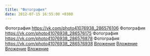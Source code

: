 ```yaml
---
title: "Фотография"
date: 2012-07-15 16:55:00 +0300
---
```


Фотография
<a class="vk-attach" href="https://vk.com/photo41076938_286576106">https://vk.com/photo41076938_286576106</a>
Фотография
<a class="vk-attach" href="https://vk.com/photo41076938_286576175">https://vk.com/photo41076938_286576175</a>
Фотография
<a class="vk-attach" href="https://vk.com/photo41076938_286576878">https://vk.com/photo41076938_286576878</a>
Фотография
<a class="vk-attach" href="https://vk.com/photo41076938_286576938">https://vk.com/photo41076938_286576938</a>
<a class="vk-attach" href="https://vk.com/photo41076938_286576106">Вложение</a>
<a class="vk-attach" href="https://vk.com/photo41076938_286576175">Вложение</a>
<a class="vk-attach" href="https://vk.com/photo41076938_286576878">Вложение</a>
<a class="vk-attach" href="https://vk.com/photo41076938_286576938">Вложение</a>
